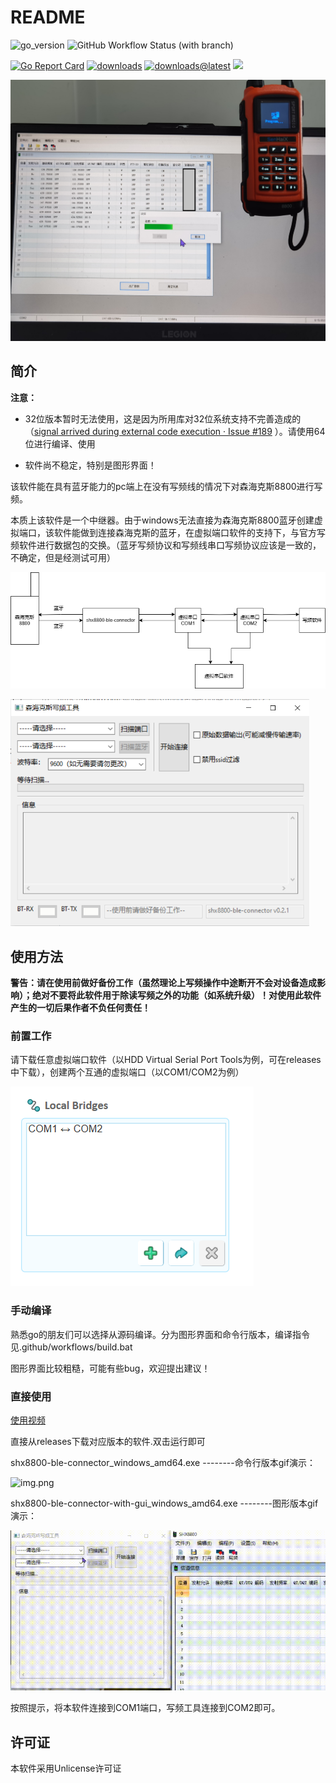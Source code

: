 # README

![go_version](https://img.shields.io/badge/Go-1.20.4-brightgreen?style=for-the-badge)
![GitHub Workflow Status (with branch)](https://img.shields.io/github/actions/workflow/status/SydneyOwl/shx8800-ble-connector/build.yml?style=for-the-badge)

[![Go Report Card](https://goreportcard.com/badge/github.com/sydneyowl/shx8800-ble-connector)](https://goreportcard.com/report/github.com/sydneyowl/shx8800-ble-connector)
[![downloads](https://img.shields.io/github/downloads/SydneyOwl/shx8800-ble-connector/total)](https://github.com/SydneyOwl/shx8800-ble-connector/releases?style=for-the-badge)
[![downloads@latest](https://img.shields.io/github/downloads/SydneyOwl/shx8800-ble-connector/latest/total)](https://github.com/SydneyOwl/shx8800-ble-connector/releases/latest?style=for-the-badge)
![](https://img.shields.io/github/v/tag/sydneyowl/shx8800-ble-connector?label=version&style=flat-square?style=for-the-badge)

![IMG_20230815_083605](./md_assets/readme/IMG_20230815_083605.jpg)

## 简介

**注意：**

+ 32位版本暂时无法使用，这是因为所用库对32位系统支持不完善造成的（[signal arrived during external code execution · Issue #189](https://github.com/tinygo-org/bluetooth/issues/189)
）。请使用64位进行编译、使用

+ 软件尚不稳定，特别是图形界面！

该软件能在具有蓝牙能力的pc端上在没有写频线的情况下对森海克斯8800进行写频。

本质上该软件是一个中继器。由于windows无法直接为森海克斯8800蓝牙创建虚拟端口，该软件能做到连接森海克斯的蓝牙，在虚拟端口软件的支持下，与官方写频软件进行数据包的交换。（蓝牙写频协议和写频线串口写频协议应该是一致的，不确定，但是经测试可用）

![struc](./md_assets/readme/struc.png)

<img src="./md_assets/readme/image-20240112102604365.png" alt="image-20240112102604365" style="zoom: 67%;" />

## 使用方法

**警告：请在使用前做好备份工作（虽然理论上写频操作中途断开不会对设备造成影响）；绝对不要将此软件用于除读写频之外的功能（如系统升级）！对使用此软件产生的一切后果作者不负任何责任！**

### 前置工作

请下载任意虚拟端口软件（以HDD Virtual Serial Port Tools为例，可在releases中下载），创建两个互通的虚拟端口（以COM1/COM2为例）

![image-20230815103331778](./md_assets/readme/image-20230815103331778.png)

### 手动编译

熟悉go的朋友们可以选择从源码编译。分为图形界面和命令行版本，编译指令见.github/workflows/build.bat

图形界面比较粗糙，可能有些bug，欢迎提出建议！

### 直接使用

[使用视频](https://www.bilibili.com/video/BV1ou4y1N7kb/)

直接从releases下载对应版本的软件.双击运行即可

shx8800-ble-connector_windows_amd64.exe --------命令行版本gif演示：

![img.png](md_assets/readme/cmd.gif)

shx8800-ble-connector-with-gui_windows_amd64.exe --------图形版本gif演示：

![img.png](md_assets/readme/gui.gif)

按照提示，将本软件连接到COM1端口，写频工具连接到COM2即可。

## 许可证

本软件采用Unlicense许可证
